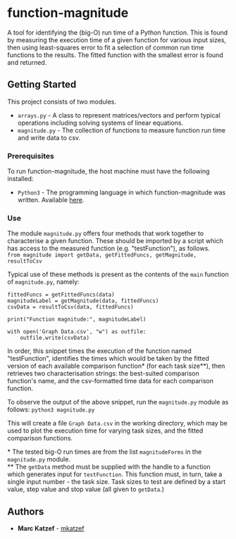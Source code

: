 # function-magnitude

A tool for identifying the (big-O) run time of a Python function. This is found by measuring the execution time of a given function for various input sizes, then using least-squares error to fit a selection of common run time functions to the results. The fitted function with the smallest error is found and returned.

## Getting Started

This project consists of two modules.
* `arrays.py` - A class to represent matrices/vectors and perform typical operations including solving systems of linear equations.
* `magnitude.py` - The collection of functions to measure function run time and write data to csv.

### Prerequisites

To run function-magnitude, the host machine must have the following installed:
* `Python3` - The programming language in which function-magnitude was written. Available [here](https://www.python.org/).

### Use

The module `magnitude.py` offers four methods that work together to characterise a given function. These should be imported by a script which has access to the measured function (e.g. "testFunction"), as follows.  
`from magnitude import getData, getFittedFuncs, getMagnitude, resultToCsv`

Typical use of these methods is present as the contents of the `main` function of `magnitude.py`, namely:
```data = getData('testFunction', testTaskGen, 1, 100, 10001, 100)
fittedFuncs = getFittedFuncs(data)
magnitudeLabel = getMagnitude(data, fittedFuncs)
csvData = resultToCsv(data, fittedFuncs)

print("Function magnitude:", magnitudeLabel)

with open('Graph Data.csv', "w") as outfile:
    outfile.write(csvData)
```

In order, this snippet times the execution of the function named "testFunction", identifies the times which would be taken by the fitted version of each available comparison function\* (for each task size\*\*), then retrieves two characterisation strings: the best-suited comparison function's name, and the csv-formatted time data for each comparison function. 

To observe the output of the above snippet, run the `magnitude.py` module as follows:
`python3 magnitude.py`

This will create a file `Graph Data.csv` in the working directory, which may be used to plot the execution time for varying task sizes, and the fitted comparison functions.

\* The tested big-O run times are from the list `magnitudeForms` in the `magnitude.py` module.  
\** The `getData` method must be supplied with the handle to a function which generates input for `testFunction`. This function must, in turn, take a single input number - the task size. Task sizes to test are defined by a start value, step value and stop value (all given to `getData`.)

## Authors

* **Marc Katzef** - [mkatzef](https://github.com/mkatzef)
